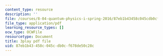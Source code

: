 ```yaml
---
content_type: resource
description: ''
file: /courses/8-04-quantum-physics-i-spring-2016/87eb1b43458c045cdb0cf678de50c28c_-8mPXAsX3DY.pdf
file_type: application/pdf
learning_resource_types: []
ocw_type: OCWFile
resourcetype: Document
title: 3play pdf file
uid: 87eb1b43-458c-045c-db0c-f678de50c28c
---
```

